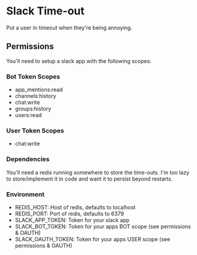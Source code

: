 # Slack Time-out
Put a user in timeout when they're being annoying.

## Permissions
You'll need to setup a slack app with the following scopes:

### Bot Token Scopes
- app_mentions:read
- channels:history
- chat:write
- groups:history
- users:read

### User Token Scopes
- chat:write

### Dependencies
You'll need a redis running somewhere to store the time-outs. I'm too lazy to store/implement it in code and want it to persist beyond restarts.

### Environment
- REDIS_HOST: Host of redis, defaults to localhost
- REDIS_PORT: Port of redis, defaults to 6379
- SLACK_APP_TOKEN: Token for your slack app
- SLACK_BOT_TOKEN: Token for your apps BOT scope (see permissions & OAUTH)
- SLACK_OAUTH_TOKEN: Token for your apps USER scope (see permissions & OAUTH)